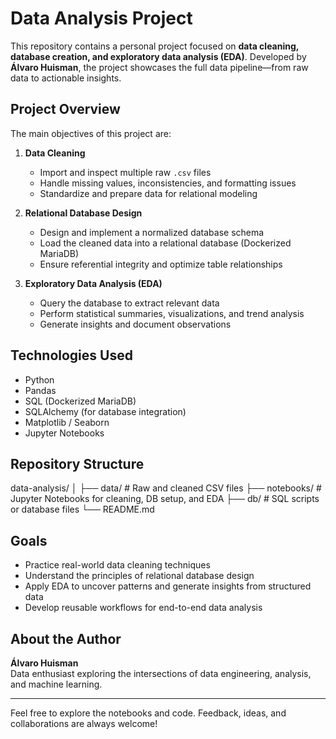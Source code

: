 # Data Analysis Project

This repository contains a personal project focused on **data cleaning, database creation, and exploratory data analysis (EDA)**. Developed by **Álvaro Huisman**, the project showcases the full data pipeline—from raw data to actionable insights.

## Project Overview

The main objectives of this project are:

1. **Data Cleaning**  
   - Import and inspect multiple raw `.csv` files
   - Handle missing values, inconsistencies, and formatting issues
   - Standardize and prepare data for relational modeling

2. **Relational Database Design**  
   - Design and implement a normalized database schema
   - Load the cleaned data into a relational database (Dockerized MariaDB)
   - Ensure referential integrity and optimize table relationships

3. **Exploratory Data Analysis (EDA)**  
   - Query the database to extract relevant data
   - Perform statistical summaries, visualizations, and trend analysis
   - Generate insights and document observations

## Technologies Used

- Python
- Pandas
- SQL (Dockerized MariaDB)
- SQLAlchemy (for database integration)
- Matplotlib / Seaborn
- Jupyter Notebooks

## Repository Structure

data-analysis/ │ ├── data/ # Raw and cleaned CSV files ├── notebooks/ # Jupyter Notebooks for cleaning, DB setup, and EDA ├── db/ # SQL scripts or database files └── README.md

## Goals

- Practice real-world data cleaning techniques
- Understand the principles of relational database design
- Apply EDA to uncover patterns and generate insights from structured data
- Develop reusable workflows for end-to-end data analysis

## About the Author

**Álvaro Huisman**  
Data enthusiast exploring the intersections of data engineering, analysis, and machine learning.

---

Feel free to explore the notebooks and code. Feedback, ideas, and collaborations are always welcome!

